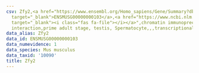```yaml
---
csv: Zfy2,<a href="https://www.ensembl.org/Homo_sapiens/Gene/Summary?db=core;g=ENSMUSG00000000103"
  target="_blank">ENSMUSG00000000103</a>,<a href="https://www.ncbi.nlm.nih.gov/pubmed/25450459"
  target="_blank"><i class="fas fa-file"></i></a>",chromatin immunoprecipitation assay,direct
  interaction,prime adult stage, testis, Spermatocyte,,,transcriptional regulation,
data_alias: Zfy2
data_id: ENSMUSG00000000103
data_numevidence: 1
data_species: Mus musculus
data_taxid: '10090'
title: Zfy2
---
```


